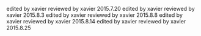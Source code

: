 edited by xavier reviewed by xavier  2015.7.20
edited by xavier reviewed by xavier  2015.8.3
edited by xavier reviewed by xavier  2015.8.8
edited by xavier reviewed by xavier  2015.8.14
edited by xavier reviewed by xavier  2015.8.25